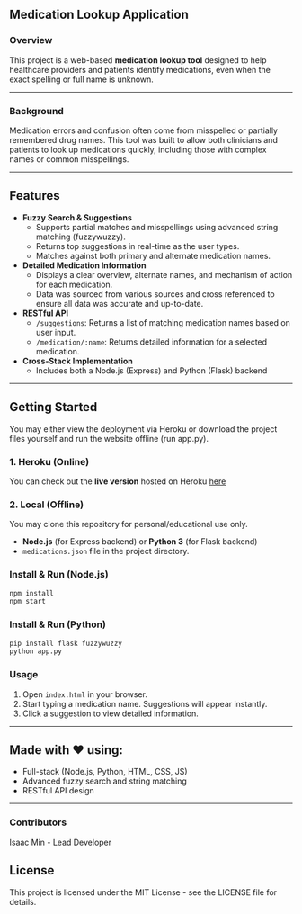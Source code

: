 
## Medication Lookup Application

### Overview

This project is a web-based **medication lookup tool** designed to help healthcare providers and patients identify medications, even when the exact spelling or full name is unknown.

---

### Background

Medication errors and confusion often come from misspelled or partially remembered drug names. This tool was built to allow both clinicians and patients to look up medications quickly, including those with complex names or common misspellings.

---

## Features

- **Fuzzy Search \& Suggestions**
    - Supports partial matches and misspellings using advanced string matching (fuzzywuzzy).
    - Returns top suggestions in real-time as the user types.
    - Matches against both primary and alternate medication names.
- **Detailed Medication Information**
    - Displays a clear overview, alternate names, and mechanism of action for each medication.
    - Data was sourced from various sources and cross referenced to ensure all data was accurate and up-to-date.
- **RESTful API**
    - `/suggestions`: Returns a list of matching medication names based on user input.
    - `/medication/:name`: Returns detailed information for a selected medication.
- **Cross-Stack Implementation**
    - Includes both a Node.js (Express) and Python (Flask) backend

---

## Getting Started
You may either view the deployment via Heroku or download the project files yourself and run the website offline (run app.py).

### 1. Heroku (Online)
You can check out the **live version** hosted on Heroku [here](https://medication-lookup-0746b427ba35.herokuapp.com/)

### 2. Local (Offline)

You may clone this repository for personal/educational use only.

- **Node.js** (for Express backend) or **Python 3** (for Flask backend)
- `medications.json` file in the project directory.


### Install \& Run (Node.js)

```bash
npm install
npm start
```


### Install \& Run (Python)

```bash
pip install flask fuzzywuzzy
python app.py
```


### Usage

1. Open `index.html` in your browser.
2. Start typing a medication name. Suggestions will appear instantly.
3. Click a suggestion to view detailed information.

---

## Made with ❤️ using:

- Full-stack (Node.js, Python, HTML, CSS, JS)
- Advanced fuzzy search and string matching
- RESTful API design

---

### Contributors

Isaac Min - Lead Developer

## License

This project is licensed under the MIT License - see the LICENSE file for details.
